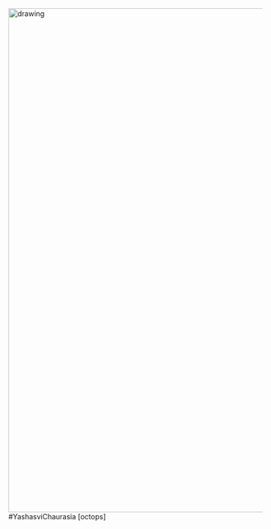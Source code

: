 
<img align="center" src="https://rook.io/images/index-what-is-rook.svg" alt="drawing" width="1000"/>
#YashasviChaurasia [octops]
<!--
**YashasviChaurasia/YashasviChaurasia** is a ✨ _special_ ✨ repository because its `README.md` (this file) appears on your GitHub profile.

Here are some ideas to get you started:

- 🔭 I’m currently working on ...
- 🌱 I’m currently learning ...
- 👯 I’m looking to collaborate on ...
- 🤔 I’m looking for help with ...
- 💬 Ask me about ...
- 📫 How to reach me: ...
- 😄 Pronouns: ...
- ⚡ Fun fact: ...
-->
